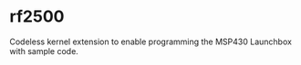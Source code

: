 rf2500
======

Codeless kernel extension to enable programming the MSP430 Launchbox with sample code.
